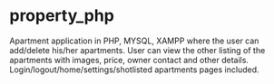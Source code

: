 # property_php
 Apartment application in PHP, MYSQL, XAMPP where the user can add/delete his/her apartments. User can view the other listing of the apartments with images, price, owner contact and other details. Login/logout/home/settings/shotlisted apartments pages included.
